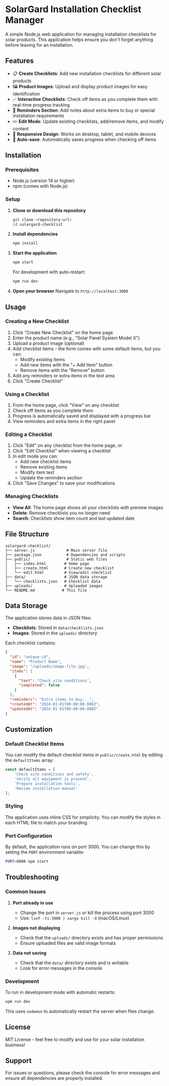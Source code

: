 # SolarGard Installation Checklist Manager

A simple Node.js web application for managing installation checklists for solar products. This application helps ensure you don't forget anything before leaving for an installation.

## Features

- 📋 **Create Checklists**: Add new installation checklists for different solar products
- 🖼️ **Product Images**: Upload and display product images for easy identification
- ✅ **Interactive Checklists**: Check off items as you complete them with real-time progress tracking
- 📝 **Reminders Section**: Add notes about extra items to buy or special installation requirements
- ✏️ **Edit Mode**: Update existing checklists, add/remove items, and modify content
- 📱 **Responsive Design**: Works on desktop, tablet, and mobile devices
- 💾 **Auto-save**: Automatically saves progress when checking off items

## Installation

### Prerequisites
- Node.js (version 14 or higher)
- npm (comes with Node.js)

### Setup

1. **Clone or download this repository**
   ```bash
   git clone <repository-url>
   cd solargard-checklist
   ```

2. **Install dependencies**
   ```bash
   npm install
   ```

3. **Start the application**
   ```bash
   npm start
   ```
   
   For development with auto-restart:
   ```bash
   npm run dev
   ```

4. **Open your browser**
   Navigate to `http://localhost:3000`

## Usage

### Creating a New Checklist

1. Click "Create New Checklist" on the home page
2. Enter the product name (e.g., "Solar Panel System Model X")
3. Upload a product image (optional)
4. Add checklist items - the form comes with some default items, but you can:
   - Modify existing items
   - Add new items with the "+ Add Item" button
   - Remove items with the "Remove" button
5. Add any reminders or extra items in the text area
6. Click "Create Checklist"

### Using a Checklist

1. From the home page, click "View" on any checklist
2. Check off items as you complete them
3. Progress is automatically saved and displayed with a progress bar
4. View reminders and extra items in the right panel

### Editing a Checklist

1. Click "Edit" on any checklist from the home page, or
2. Click "Edit Checklist" when viewing a checklist
3. In edit mode you can:
   - Add new checklist items
   - Remove existing items
   - Modify item text
   - Update the reminders section
4. Click "Save Changes" to save your modifications

### Managing Checklists

- **View All**: The home page shows all your checklists with preview images
- **Delete**: Remove checklists you no longer need
- **Search**: Checklists show item count and last updated date

## File Structure

```
solargard-checklist/
├── server.js              # Main server file
├── package.json           # Dependencies and scripts
├── public/                # Static web files
│   ├── index.html        # Home page
│   ├── create.html       # Create new checklist
│   └── edit.html         # View/edit checklist
├── data/                 # JSON data storage
│   └── checklists.json   # Checklist data
├── uploads/              # Uploaded images
└── README.md            # This file
```

## Data Storage

The application stores data in JSON files:
- **Checklists**: Stored in `data/checklists.json`
- **Images**: Stored in the `uploads/` directory

Each checklist contains:
```json
{
  "id": "unique-id",
  "name": "Product Name",
  "image": "/uploads/image-file.jpg",
  "items": [
    {
      "text": "Check site conditions",
      "completed": false
    }
  ],
  "reminders": "Extra items to buy...",
  "createdAt": "2024-01-01T00:00:00.000Z",
  "updatedAt": "2024-01-01T00:00:00.000Z"
}
```

## Customization

### Default Checklist Items
You can modify the default checklist items in `public/create.html` by editing the `defaultItems` array:

```javascript
const defaultItems = [
    'Check site conditions and safety',
    'Verify all equipment is present',
    'Prepare installation tools',
    'Review installation manual'
];
```

### Styling
The application uses inline CSS for simplicity. You can modify the styles in each HTML file to match your branding.

### Port Configuration
By default, the application runs on port 3000. You can change this by setting the `PORT` environment variable:

```bash
PORT=8080 npm start
```

## Troubleshooting

### Common Issues

1. **Port already in use**
   - Change the port in `server.js` or kill the process using port 3000
   - Use: `lsof -ti:3000 | xargs kill -9` (macOS/Linux)

2. **Images not displaying**
   - Check that the `uploads/` directory exists and has proper permissions
   - Ensure uploaded files are valid image formats

3. **Data not saving**
   - Check that the `data/` directory exists and is writable
   - Look for error messages in the console

### Development

To run in development mode with automatic restarts:
```bash
npm run dev
```

This uses `nodemon` to automatically restart the server when files change.

## License

MIT License - feel free to modify and use for your solar installation business!

## Support

For issues or questions, please check the console for error messages and ensure all dependencies are properly installed. 